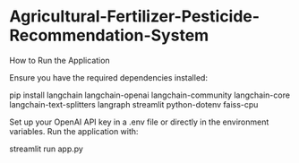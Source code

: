 # Agricultural-Fertilizer-Pesticide-Recommendation-System
How to Run the Application

Ensure you have the required dependencies installed:

pip install langchain langchain-openai langchain-community langchain-core langchain-text-splitters langraph streamlit python-dotenv faiss-cpu

Set up your OpenAI API key in a .env file or directly in the environment variables.
Run the application with:

streamlit run app.py
